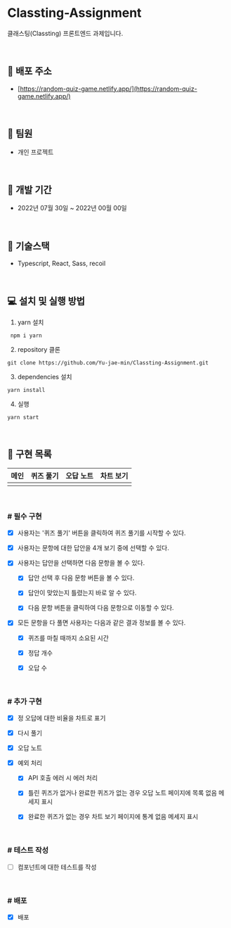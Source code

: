 # Classting-Assignment

클래스팅(Classting) 프론트엔드 과제입니다.

<br />

## 🎉 **배포 주소**

- [https://random-quiz-game.netlify.app/](https://random-quiz-game.netlify.app/)

<br />

## 👬 **팀원**

- 개인 프로젝트

<br>

## 📅 **개발 기간**

- 2022년 07월 30일 ~ 2022년 00월 00일

<br />

## 🔧 **기술스택**

- Typescript, React, Sass, recoil

<br />

## 💻 **설치 및 실행 방법**

1. yarn 설치

```
 npm i yarn
```

2. repository 클론

```
git clone https://github.com/Yu-jae-min/Classting-Assignment.git
```

3. dependencies 설치

```
yarn install
```

4. 실행

```
yarn start
```

<br />

## 📒 **구현 목록**

|메인|퀴즈 풀기|오답 노트|차트 보기|
|:-:|:-:|:-:|:-:|
|||||

<br />

### # 필수 구현

- [x] 사용자는 '퀴즈 풀기' 버튼을 클릭하여 퀴즈 풀기를 시작할 수 있다.

- [x] 사용자는 문항에 대한 답안을 4개 보기 중에 선택할 수 있다.

- [x] 사용자는 답안을 선택하면 다음 문항을 볼 수 있다.

  - [x] 답안 선택 후 다음 문항 버튼을 볼 수 있다.

  - [x] 답안이 맞았는지 틀렸는지 바로 알 수 있다.

  - [x] 다음 문항 버튼을 클릭하여 다음 문항으로 이동할 수 있다.

- [x] 모든 문항을 다 풀면 사용자는 다음과 같은 결과 정보를 볼 수 있다.

  - [x] 퀴즈를 마칠 때까지 소요된 시간

  - [x] 정답 개수

  - [x] 오답 수

<br>

### # 추가 구현

- [x] 정 오답에 대한 비율을 차트로 표기

- [x] 다시 풀기

- [x] 오답 노트

- [x] 예외 처리

  - [x] API 호출 에러 시 에러 처리

  - [x] 틀린 퀴즈가 없거나 완료한 퀴즈가 없는 경우 오답 노트 페이지에 목록 없음 메세지 표시

  - [x] 완료한 퀴즈가 없는 경우 차트 보기 페이지에 통계 없음 메세지 표시

<br>

### # 테스트 작성

- [ ] 컴포넌트에 대한 테스트를 작성

<br>

### # 배포

- [x] 배포

<br>